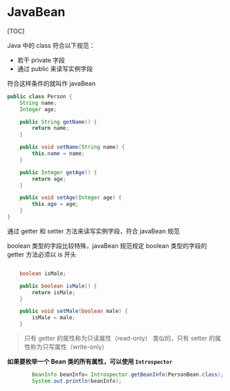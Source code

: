 # JavaBean

[TOC]

Java 中的 class 符合以下规范：

- 若干 private 字段
- 通过 public 来读写实例字段

符合这样条件的就叫作 javaBean

```java
public class Person {
    String name;
    Integer age;

    public String getName() {
        return name;
    }

    public void setName(String name) {
        this.name = name;
    }

    public Integer getAge() {
        return age;
    }

    public void setAge(Integer age) {
        this.age = age;
    }
}

```

通过 getter 和 setter 方法来读写实例字段，符合 javaBean 规范

boolean 类型的字段比较特殊，javaBean 规范规定 boolean 类型的字段的 getter 方法必须以 is 开头

```java

    boolean isMale;

    public boolean isMale() {
        return isMale;
    }

    public void setMale(boolean male) {
        isMale = male;
    }

```

> 只有 getter 的属性称为只读属性（read-only）
> 类似的，只有 setter 的属性称为只写属性（write-only）

**如果要枚举一个 Bean 类的所有属性，可以使用 `Introspector`**

```java
        BeanInfo beanInfo= Introspector.getBeanInfo(PersonBean.class);
        System.out.println(beanInfo);
```
